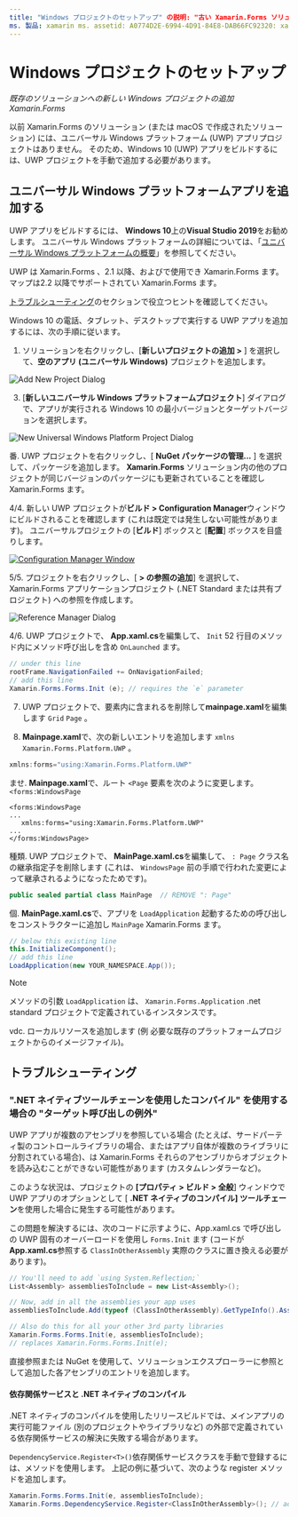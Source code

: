 ```yaml
---
title: "Windows プロジェクトのセットアップ" の説明: "古い Xamarin.Forms ソリューション (または macOS で作成されたソリューション) にはユニバーサル Windows プラットフォームプロジェクトがありません。この記事では、既存のソリューションに新しい UWP プロジェクトを追加する方法について説明し Xamarin.Forms ます。"
ms. 製品: xamarin ms. assetid: A0774D2E-6994-4D91-84E8-DAB66FC92320: xamarin-forms author: davidbritch ms. author: dabritch ms. date: 04/10/2018 no loc: [ Xamarin.Forms , Xamarin.Essentials ]
---
```


# <a name="setup-windows-projects"></a>Windows プロジェクトのセットアップ

_既存のソリューションへの新しい Windows プロジェクトの追加 Xamarin.Forms_

以前 Xamarin.Forms のソリューション (または macOS で作成されたソリューション) には、ユニバーサル Windows プラットフォーム (UWP) アプリプロジェクトはありません。 そのため、Windows 10 (UWP) アプリをビルドするには、UWP プロジェクトを手動で追加する必要があります。

## <a name="add-a-universal-windows-platform-app"></a>ユニバーサル Windows プラットフォームアプリを追加する

UWP アプリをビルドするには、 **Windows 10**上の**Visual Studio 2019**をお勧めします。 ユニバーサル Windows プラットフォームの詳細については、「[ユニバーサル Windows プラットフォームの概要](/windows/uwp/get-started/universal-application-platform-guide/)」を参照してください。

UWP は Xamarin.Forms 、2.1 以降、およびで使用でき Xamarin.Forms ます。マップは2.2 以降でサポートされてい Xamarin.Forms ます。

<a href="#troubleshooting">トラブルシューティング</a>のセクションで役立つヒントを確認してください。

Windows 10 の電話、タブレット、デスクトップで実行する UWP アプリを追加するには、次の手順に従います。

 1. ソリューションを右クリックし、[**新しいプロジェクトの追加 >** ] を選択して、**空のアプリ (ユニバーサル Windows)** プロジェクトを追加します。

  ![](universal-images/add-wu.png "Add New Project Dialog")

 3. [**新しいユニバーサル Windows プラットフォームプロジェクト**] ダイアログで、アプリが実行される Windows 10 の最小バージョンとターゲットバージョンを選択します。

  ![](universal-images/target-version.png "New Universal Windows Platform Project Dialog")

 番. UWP プロジェクトを右クリックし、[ **NuGet パッケージの管理...** ] を選択して、パッケージを追加します。 **Xamarin.Forms** ソリューション内の他のプロジェクトが同じバージョンのパッケージにも更新されていることを確認し Xamarin.Forms ます。

 4/4. 新しい UWP プロジェクトが**ビルド > Configuration Manager**ウィンドウにビルドされることを確認します (これは既定では発生しない可能性があります)。 ユニバーサルプロジェクトの [**ビルド**] ボックスと [**配置**] ボックスを目盛りします。

  [![](universal-images/configuration-sml.png "Configuration Manager Window")](universal-images/configuration.png#lightbox "Configuration Manager Window")

 5/5. プロジェクトを右クリックし、[ **> の参照の追加**] を選択して、 Xamarin.Forms アプリケーションプロジェクト (.NET Standard または共有プロジェクト) への参照を作成します。

  ![](universal-images/addref-sml.png "Reference Manager Dialog")

 4/6. UWP プロジェクトで、 **App.xaml.cs**を編集して、 `Init` 52 行目のメソッド内にメソッド呼び出しを含め `OnLaunched` ます。

```csharp
// under this line
rootFrame.NavigationFailed += OnNavigationFailed;
// add this line
Xamarin.Forms.Forms.Init (e); // requires the `e` parameter
```

 7. UWP プロジェクトで、要素内に含まれるを削除して**mainpage.xaml**を編集します `Grid` `Page` 。

 8. **Mainpage.xaml**で、次の新しいエントリを追加します `xmlns` `Xamarin.Forms.Platform.UWP` 。

```csharp
xmlns:forms="using:Xamarin.Forms.Platform.UWP"
```

 ませ. **Mainpage.xaml**で、ルート `<Page` 要素を次のように変更します。 `<forms:WindowsPage`

```xaml
<forms:WindowsPage
...
   xmlns:forms="using:Xamarin.Forms.Platform.UWP"
...
</forms:WindowsPage>
```

 種類. UWP プロジェクトで、 **MainPage.xaml.cs**を編集して、 `: Page` クラス名の継承指定子を削除します (これは、 `WindowsPage` 前の手順で行われた変更によって継承されるようになったためです)。

```csharp
public sealed partial class MainPage  // REMOVE ": Page"
```

 個. **MainPage.xaml.cs**で、アプリを `LoadApplication` 起動するための呼び出しをコンストラクターに追加し `MainPage` Xamarin.Forms ます。

```csharp
// below this existing line
this.InitializeComponent();
// add this line
LoadApplication(new YOUR_NAMESPACE.App());
```

> [!NOTE]
> メソッドの引数 `LoadApplication` は、 `Xamarin.Forms.Application` .net standard プロジェクトで定義されているインスタンスです。

<!--
11 . Double-click **Package.appxmanifest** to set these capabilities
  that are often required:

  Capabilities set:

  * Internet (Client)
  * Location
-->

vdc. ローカルリソースを追加します (例 必要な既存のプラットフォームプロジェクトからのイメージファイル)。

## <a name="troubleshooting"></a>トラブルシューティング

### <a name="target-invocation-exception-when-using-compile-with-net-native-tool-chain"></a>".NET ネイティブツールチェーンを使用したコンパイル" を使用する場合の "ターゲット呼び出しの例外"

UWP アプリが複数のアセンブリを参照している場合 (たとえば、サードパーティ製のコントロールライブラリの場合、またはアプリ自体が複数のライブラリに分割されている場合)、は Xamarin.Forms それらのアセンブリからオブジェクトを読み込むことができない可能性があります (カスタムレンダラーなど)。

このような状況は、プロジェクトの **[プロパティ > ビルド > 全般**] ウィンドウで UWP アプリのオプションとして [ **.NET ネイティブのコンパイル] ツールチェーン**を使用した場合に発生する可能性があります。

この問題を解決するには、次のコードに示すように、App.xaml.cs で呼び出しの UWP 固有のオーバーロードを使用し `Forms.Init` ます (コードが**App.xaml.cs**参照する `ClassInOtherAssembly` 実際のクラスに置き換える必要があります)。

```csharp
// You'll need to add `using System.Reflection;`
List<Assembly> assembliesToInclude = new List<Assembly>();

// Now, add in all the assemblies your app uses
assembliesToInclude.Add(typeof (ClassInOtherAssembly).GetTypeInfo().Assembly);

// Also do this for all your other 3rd party libraries
Xamarin.Forms.Forms.Init(e, assembliesToInclude);
// replaces Xamarin.Forms.Forms.Init(e);
```

直接参照または NuGet を使用して、ソリューションエクスプローラーに参照として追加した各アセンブリのエントリを追加します。

#### <a name="dependency-services-and-net-native-compilation"></a>依存関係サービスと .NET ネイティブのコンパイル

.NET ネイティブのコンパイルを使用したリリースビルドでは、メインアプリの実行可能ファイル (別のプロジェクトやライブラリなど) の外部で定義されている依存関係サービスの解決に失敗する場合があります。

`DependencyService.Register<T>()`依存関係サービスクラスを手動で登録するには、メソッドを使用します。 上記の例に基づいて、次のような register メソッドを追加します。

```csharp
Xamarin.Forms.Forms.Init(e, assembliesToInclude);
Xamarin.Forms.DependencyService.Register<ClassInOtherAssembly>(); // add this
```
